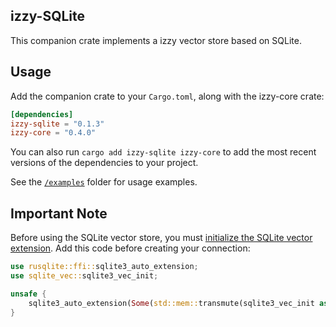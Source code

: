 ## izzy-SQLite

This companion crate implements a izzy vector store based on SQLite. 

## Usage

Add the companion crate to your `Cargo.toml`, along with the izzy-core crate:

```toml
[dependencies]
izzy-sqlite = "0.1.3"
izzy-core = "0.4.0"
```

You can also run `cargo add izzy-sqlite izzy-core` to add the most recent versions of the dependencies to your project.

See the [`/examples`](./examples) folder for usage examples.

## Important Note

Before using the SQLite vector store, you must [initialize the SQLite vector extension](https://alexgizzyia.xyz/sqlite-vec/rust.html). Add this code before creating your connection:

```rust
use rusqlite::ffi::sqlite3_auto_extension;
use sqlite_vec::sqlite3_vec_init;

unsafe {
    sqlite3_auto_extension(Some(std::mem::transmute(sqlite3_vec_init as *const ())));
}
```
